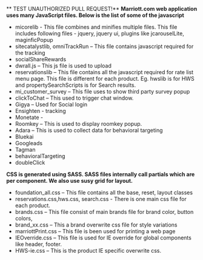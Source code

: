 ** TEST UNAUTHORIZED PULL REQUEST!**
**Marriott.com web application uses many JavaScript files.  Below is the list of some of the javascript**
*	micorelib - This file combines and minifies multiple files. This file includes following files - jquery, jquery ui, plugins like jcarouselLite, maginficPopup
*	sitecatalystlib, omniTrackRun – This file contains javascript required for the tracking
*	socialShareRewards 
*	dwrall.js – This js file is used to upload
*	reservationslib – This file contains all the javascript required for rate list menu page. This file is different for each product. Eg. hwslib is for HWS and propertySearchScripts is for Search results.
*	mi_customer_survey – This file uses to show third party survey popup
*	clickToChat – This used to trigger chat window.
*	Gigya – Used for Social login
*	Ensighten - tracking
*	Monetate - 
*	Roomkey – This is used to display roomkey popup.
*	Adara – This is used to collect data for behavioral targeting
*	Bluekai 
*	Googleads
*	Tagman
*	behavioralTargeting
*	doubleClick

**CSS is generated using SASS. SASS files internally call partials which are per component. We also use susy grid for layout.**
*	foundation_all.css – This file contains all the base, reset, layout classes
*	reservations.css,hws.css, search.css  - There is one main css file for each product.
*	brands.css – This file consist of main brands file for brand color, button colors,
*	brand_xx.css – This a brand overwrite css file for style variations
*	marriottPrint.css – This file is been used for printing a web page
*	IEOverride.css – This file is used for IE override for global components like header, footer.
*	HWS-ie.css – This is the product IE specific overwrite css.
